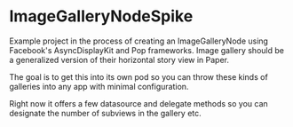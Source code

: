 # ImageGalleryNodeSpike
Example project in the process of creating an ImageGalleryNode using Facebook's AsyncDisplayKit and Pop frameworks.  Image gallery should be a generalized version of their horizontal story view in Paper.

The goal is to get this into its own pod so you can throw these kinds of galleries into any app with minimal configuration.

Right now it offers a few datasource and delegate methods so you can designate the number of subviews in the gallery etc.
